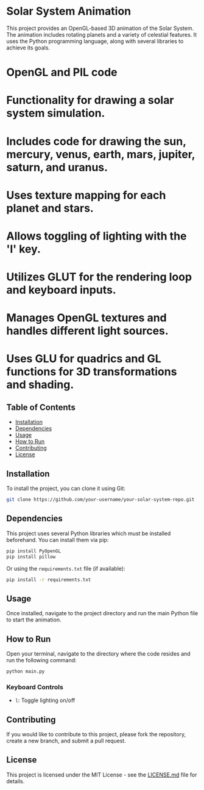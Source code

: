 # Solar System Animation

This project provides an OpenGL-based 3D animation of the Solar System. The animation includes rotating planets and a variety of celestial features. It uses the Python programming language, along with several libraries to achieve its goals.

# OpenGL and PIL code
# Functionality for drawing a solar system simulation.
# Includes code for drawing the sun, mercury, venus, earth, mars, jupiter, saturn, and uranus.
# Uses texture mapping for each planet and stars.
# Allows toggling of lighting with the 'l' key.
# Utilizes GLUT for the rendering loop and keyboard inputs.
# Manages OpenGL textures and handles different light sources.
# Uses GLU for quadrics and GL functions for 3D transformations and shading.


## Table of Contents

- [Installation](#installation)
- [Dependencies](#dependencies)
- [Usage](#usage)
- [How to Run](#how-to-run)
- [Contributing](#contributing)
- [License](#license)

## Installation

To install the project, you can clone it using Git:

```bash
git clone https://github.com/your-username/your-solar-system-repo.git
```

## Dependencies

This project uses several Python libraries which must be installed beforehand. You can install them via pip:

```bash
pip install PyOpenGL
pip install pillow
```

Or using the `requirements.txt` file (if available):

```bash
pip install -r requirements.txt
```

## Usage

Once installed, navigate to the project directory and run the main Python file to start the animation.

## How to Run

Open your terminal, navigate to the directory where the code resides and run the following command:

```bash
python main.py
```

### Keyboard Controls

- `l`: Toggle lighting on/off

## Contributing

If you would like to contribute to this project, please fork the repository, create a new branch, and submit a pull request.

## License

This project is licensed under the MIT License - see the [LICENSE.md](LICENSE.md) file for details.
